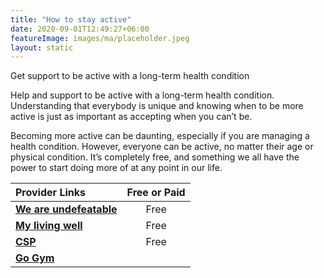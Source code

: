 ```yaml
---
title: "How to stay active"
date: 2020-09-01T12:49:27+06:00
featureImage: images/ma/placeholder.jpeg
layout: static
---
```


Get support to be active with a long-term health condition

Help and support to be active with a long-term health condition. Understanding that everybody is unique and knowing when to be more active is just as important as accepting when you can’t be.

Becoming more active can be daunting, especially if you are managing a health condition. However, everyone can be active, no matter their age or physical condition. It’s completely free, and something we all have the power to start doing more of at any point in our life.

| Provider Links      | Free or Paid  |  
| :-----------          | :--------------:      |  
| [**We are undefeatable**](https://weareundefeatable.co.uk/ways-to-move) | Free | 
| [**My living well**](https://mylivingwell.co.uk/physical-activity/exercising-with-long-term-health-conditions) | Free | 
| [**CSP**](https://www.csp.org.uk/public-patient/keeping-active-healthy/love-activity-hate-exercise-campaign/being-active-long-term) | Free | 
| [**Go Gym**](https://www.gogym.uk/) |  | 
  

<br/><br/>






